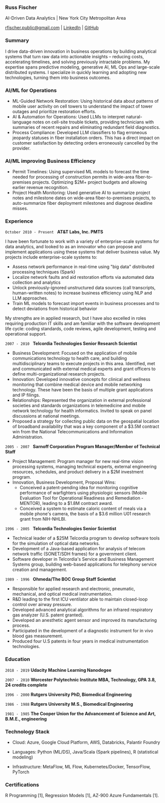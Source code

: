 ### Russ Fischer
AI-Driven Data Analytics | New York City Metropolitan Area
<div id="webaddress">
  <a href="mailto:rfischer.public@gmail.com">rfischer.public@gmail.com</a>
  | <a href="https://www.linkedin.com/in/russfischer1/">LinkedIn</a>
  | <a href="https://github.com/superelastic">GitHub</a>
</div>


### Summary
I drive data-driven innovation in business operations by building analytical systems that turn raw data into actionable insights – reducing costs, accelerating timelines, and solving previously intractable problems. My expertise spans predictive modeling, generative AI, ML Ops and large-scale distributed systems. I specialize in quickly learning and adopting new technologies, turning them into business outcomes.

### AI/ML for Operations
* ML-Guided Network Restoration: Using historical data about patterns of mobile user activity on cell towers to understand the impact of tower outages and prioritize restoration efforts.
* AI & Automation for Operations: Used LLMs to interpret natural-language notes on cell-site trouble tickets, providing technicians with summaries of recent repairs and eliminating redundant field diagnostics.
* Process Compliance: Developed LLM classifiers to flag erroneous jeopardy statuses in fiber installation orders. This has a direct impact on customer satisfaction by detecting orders erroneously cancelled by the provider.
  
### AI/ML improving Business Efficiency
* Permit Timelines: Using supervised ML models to forecast the time needed for processing of construction permits in wide-area fiber-to-premises projects. Optimizing $2M+ project budgets and allowing earlier revenue recognition.
* Project Health Monitoring: Used generative AI to summarize project notes and milestone dates on wide-area fiber-to-premises projects, to auto-summarize fiber deployment milestones and diagnose deadline misses.

  
### Experience
`October 2010 - Present `
__AT&T Labs, Inc. PMTS__

I have been fortunate to work with a variety of enterprise-scale systems for data analytics, and looked to as an innovator who can propose and implement applications using these systems that deliver business value. My projects include enterprise-scale systems to:
* Assess network performance in real-time using "big data" distributed processing techniques (Spark)
* Localize network faults and aid restoration efforts via automated data collection and analytics
* Unlock previously-ignored unstructured data sources (call transcripts, human-written notes) to increase business efficiency using NLP and LLM approaches.
* Train ML models to forecast import events in business processes and to detect deviations from historical behavior

My strengths are in applied research, but I have also excelled in roles requiring production IT skills and am familiar with the software development life cycle: coding standards, code reviews, agile development, testing and operational support.

`2007 - 2010 `
__Telcordia Technologies Senior Research Scientist__
* Business Development: Focused on the application of mobile communications technology to health care, and building multidisciplinary teams to execute projects in this area. Identified, met and communicated with external medical experts and grant officers to define multi-organizational research projects.
* Innovation: Developed innovative concepts for clinical and wellness monitoring that combine medical device and mobile networking technology. These have been the basis of multiple grant applications and IP filings.
* Relationships: Represented the organization in external professional societies and standards organizations in telemedicine and mobile network technology for health informatics. Invited to speak on panel discussions at national meetings.
* Proposed a strategy for collecting public data on the geospatial location of broadband availability that was a key component of a $3.5M contract win from the National Telecommunications and Information Administration.

`2005 - 2007 `
__Sarnoff Corporation Program Manager/Member of Technical Staff__
* Project Management: Program manager for new real-time vision processing systems, managing technical experts, external engineering resources, schedules, and product delivery in a $2M investment program.
* Innovation, Business Development, Proposal Wins:
    * Conceived a patent-pending idea for monitoring cognitive performance of warfighters using physiologic sensors (Mobile Evaluation Tool for Operational Readiness and Remediation - MENTOR), leading to a $1.8M contract award.
    * Conceived a system to estimate caloric content of meals via a mobile phone's camera, the basis of a $3.6 million U01 research grant from NIH-NHLBI.

`1996 - 2005 `
__Telcordia Technologies Senior Scientist__
* Technical leader of a $25M Telcordia program to develop software tools for the simulation of optical data networks.
* Development of a Java-based application for analysis of telecom network traffic (SONET/SDH frames) for a government client.
* Software developer in Telcordia's Service and Business Management Systems group, building web-based applications for telephony service creation and management.

`1989 - 1996 `
__Ohmeda/The BOC Group Staff Scientist__
* Responsible for applied research and electronic, pneumatic, mechanical, and optical medical instrumentation.
* R&D leading to the first ICU ventilator able to maintain closed-loop control over airway pressure.
* Developed advanced analytical algorithms for an infrared respiratory gas analyzer (U.S. patent granted).
* Developed an anesthetic agent sensor and improved its manufacturing process.
* Participated in the development of a diagnostic instrument for in vivo blood gas measurement.
* Produced four U.S patents in four years in medical instrumentation technologies.

### Education

`2018 - 2019`
__Udacity Machine Learning Nanodegee__

`2007 - 2010`
__Worcester Polytechnic Institute MBA, Technology, GPA 3.8, 24 credits complete__

`1996 - 2000`
__Rutgers University PhD, Biomedical Engineering__

`1986 - 1988`
__Rutgers University M.S., Biomedical Engineering__

`1981 - 1985`
__The Cooper Union for the Advancement of Science and Art, B.M.E., engineering__

### Technology Stack
* Cloud: Azure, Google Cloud Platform, AWS, Databricks, Palantir Foundry

* Languages: Python (ML/DS), Java/Scala (Spark pipelines), R (statistical modeling)

* Infrastructure: MetaFlow, ML Flow, Kubernetes/Docker, TensorFlow, PyTorch


### Certifications
R Programming [1], Regression Models [1], AZ-900 Azure Fundamentals [1].
<!-- ### Footer

Last updated: 2025 -->

